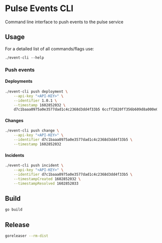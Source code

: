 # Pulse Events CLI

Command line interface to push events to the pulse service

## Usage

For a detailed list of all commands/flags use:

```
./event-cli --help
```

### Push events

#### Deployments

```sh
./event-cli push deployment \
    --api-key "<API-KEY>" \
    --identifier 1.0.1 \
    --timestamp 1602852032 \
    d7c1baaa0975a0e3577dad1c4c2368d3dd4f33b5 6ccff2820ff356b609d8a000e082af866d144cc8
```

#### Changes

```sh
./event-cli push change \
    --api-key "<API-KEY>" \
    --identifier d7c1baaa0975a0e3577dad1c4c2368d3dd4f33b5 \
    --timestamp 1602852032
```

#### Incidents

```sh
./event-cli push incident \
    --api-key "<API-KEY>" \
    --identifier d7c1baaa0975a0e3577dad1c4c2368d3dd4f33b5 \
    --timestampCreated 1602852032 \
    --timestampResolved 1602852033
```

## Build

```sh
go build
```

## Release

```sh
goreleaser --rm-dist
```
